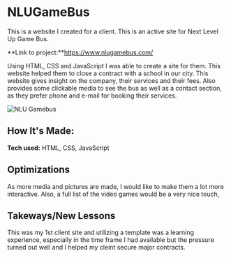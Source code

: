# NLUGameBus
This is a website I created for a client. This is an active site for Next Level Up Game Bus.

**Link to project:**https://www.nlugamebus.com/

Using HTML, CSS and JavaScript I was able to create a site for them. This website helped them to close a contract with a school in our city.
This website gives insight on the company, their services and their fees. Also provides some clickable media to see the bus as well as a 
contact section, as they prefer phone and e-mail for booking their services.

![NLU Gamebus](https://github.com/ChavGill/ChavGill/blob/main/nlu.gif)

## How It's Made:

**Tech used:** HTML, CSS, JavaScript

## Optimizations

As more media and pictures are made, I would like to make them a lot more interactive. Also, a full list of the video games would be a very nice touch,

## Takeways/New Lessons

This was my 1st client site and utilizing a template was a learning experience, especially in the time frame I had available but the pressure turned out well and I helped my cleint secure major contracts.


